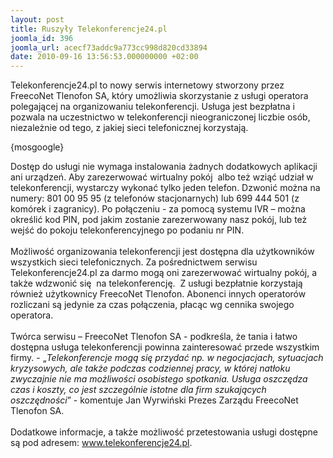 ```yaml
---
layout: post
title: Ruszyły Telekonferencje24.pl
joomla_id: 396
joomla_url: acecf73addc9a773cc998d820cd33894
date: 2010-09-16 13:56:53.000000000 +02:00
---
```

Telekonferencje24.pl to nowy serwis internetowy stworzony przez FreecoNet Tlenofon SA, kt&oacute;ry umożliwia skorzystanie z usługi operatora polegającej na organizowaniu telekonferencji. Usługa jest bezpłatna i pozwala na uczestnictwo w telekonferencji nieograniczonej liczbie os&oacute;b, niezależnie od tego, z jakiej sieci telefonicznej korzystają.<p>{mosgoogle}</p><p>Dostęp do usługi nie wymaga instalowania żadnych dodatkowych aplikacji ani urządzeń. Aby zarezerwować wirtualny pok&oacute;j&nbsp; albo też wziąć udział w telekonferencji, wystarczy wykonać tylko jeden telefon. Dzwonić można na numery: 801 00 95 95 (z telefon&oacute;w stacjonarnych) lub 699 444 501 (z kom&oacute;rek i zagranicy). Po połączeniu - za pomocą systemu IVR &ndash; można określić kod PIN, pod jakim zostanie zarezerwowany nasz pok&oacute;j, lub też wejść do pokoju telekonferencyjnego po podaniu nr PIN.<br /><br />Możliwość organizowania telekonferencji jest dostępna dla użytkownik&oacute;w wszystkich sieci telefonicznych. Za pośrednictwem serwisu Telekonferencje24.pl za darmo mogą oni zarezerwować wirtualny pok&oacute;j, a także wdzwonić się&nbsp; na telekonferencję.&nbsp; Z usługi bezpłatnie korzystają r&oacute;wnież użytkownicy FreecoNet Tlenofon. Abonenci innych operator&oacute;w rozliczani są jedynie za czas połączenia, płacąc wg cennika swojego operatora.<br /><br />Tw&oacute;rca serwisu &ndash; FreecoNet Tlenofon SA - podkreśla, że tania i łatwo dostępna usługa telekonferencji powinna zainteresować przede wszystkim firmy. - &bdquo;<em>Telekonferencje mogą się przydać np. w negocjacjach, sytuacjach kryzysowych, ale także podczas codziennej pracy, w kt&oacute;rej natłoku zwyczajnie nie ma możliwości osobistego spotkania. Usługa oszczędza czas i koszty, co jest szczeg&oacute;lnie istotne dla firm szukających oszczędności</em>&rdquo; - komentuje Jan Wyrwiński Prezes Zarządu FreecoNet Tlenofon SA. <br /><br />Dodatkowe informacje, a także możliwość przetestowania usługi dostępne są pod adresem: <a href="http://www.telekonferencje24.pl" target="_blank">www.telekonferencje24.pl</a>. </p>
